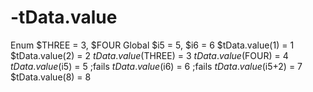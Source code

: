 # -tData.value
Enum $THREE = 3, $FOUR Global $i5 = 5, $i6 = 6
$tData.value(1)      = 1
$tData.value(2)      = 2
$tData.value($THREE) = 3
$tData.value($FOUR)  = 4
$tData.value($i5)    = 5 ;fails
$tData.value($i6)    = 6 ;fails
$tData.value($i5+2)  = 7
$tData.value(8)      = 8

